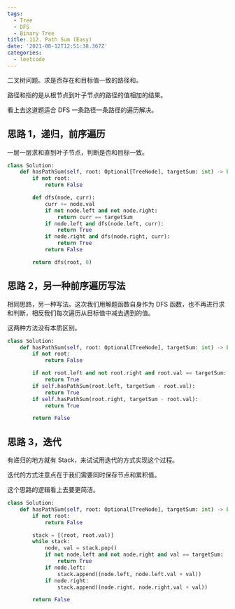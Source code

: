 ```yaml
---
tags:
  - Tree
  - DFS
  - Binary Tree
title: 112. Path Sum (Easy)
date: '2021-08-12T12:51:38.367Z'
categories:
  - leetcode
---
```


二叉树问题。求是否存在和目标值一致的路径和。

路径和指的是从根节点到叶子节点的路径的值相加的结果。

看上去这道题适合 DFS 一条路径一条路径的遍历解决。

<!-- more -->

## 思路 1，递归，前序遍历

一层一层求和直到叶子节点，判断是否和目标一致。

```python
class Solution:
    def hasPathSum(self, root: Optional[TreeNode], targetSum: int) -> bool:
        if not root:
            return False

        def dfs(node, curr):
            curr += node.val
            if not node.left and not node.right:
                return curr == targetSum
            if node.left and dfs(node.left, curr):
                return True
            if node.right and dfs(node.right, curr):
                return True
            return False

        return dfs(root, 0)
```

## 思路 2，另一种前序遍历写法

相同思路，另一种写法。这次我们用解题函数自身作为 DFS 函数，也不再进行求和判断，相反我们每次遍历从目标值中减去遇到的值。

这两种方法没有本质区别。

```python
class Solution:
    def hasPathSum(self, root: Optional[TreeNode], targetSum: int) -> bool:
        if not root:
            return False

        if not root.left and not root.right and root.val == targetSum:
            return True
        if self.hasPathSum(root.left, targetSum - root.val):
            return True
        if self.hasPathSum(root.right, targetSum - root.val):
            return True

        return False
```

## 思路 3，迭代

有递归的地方就有 Stack，来试试用迭代的方式实现这个过程。

迭代的方式注意点在于我们需要同时保存节点和累积值。

这个思路的逻辑看上去要更简洁。

```python
class Solution:
    def hasPathSum(self, root: Optional[TreeNode], targetSum: int) -> bool:
        if not root:
            return False

        stack = [(root, root.val)]
        while stack:
            node, val = stack.pop()
            if not node.left and not node.right and val == targetSum:
                return True
            if node.left:
                stack.append((node.left, node.left.val + val))
            if node.right:
                stack.append((node.right, node.right.val + val))

        return False
```
